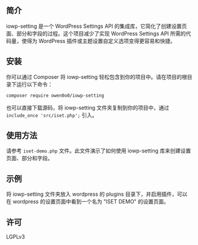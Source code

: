 ## 简介

iowp-setting 是一个 WordPress Settings API 的集成库，它简化了创建设置页面、部分和字段的过程。这个项目减少了实现 WordPress Settings API 所需的代码量，使得为 WordPress 插件或主题设置自定义选项变得更容易和快捷。

## 安装

你可以通过 Composer 将 iowp-setting 轻松包含到你的项目中。请在项目的根目录下运行以下命令：

```bash
composer require owen0o0/iowp-setting
```

也可以直接下载源码，将 iowp-setting 文件夹复制到你的项目中，通过 `include_once 'src/iset.php';` 引入。

## 使用方法

请参考 `iset-demo.php` 文件。此文件演示了如何使用 iowp-setting 库来创建设置页面、部分和字段。

## 示例

将 iowp-setting 文件夹放入 wordpress 的 plugins 目录下，并启用插件，可以在 wordpress 的设置页面中看到一个名为 "ISET DEMO" 的设置页面。

## 许可

LGPLv3